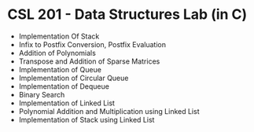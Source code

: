 # CSL 201 - Data Structures Lab (in C)

* Implementation Of Stack
* Infix to Postfix Conversion, Postfix Evaluation
* Addition of Polynomials
* Transpose and Addition of Sparse Matrices
* Implementation of Queue
* Implementation of Circular Queue
* Implementation of Dequeue
* Binary Search
* Implementation of Linked List
* Polynomial Addition and Multiplication using Linked List
* Implementation of Stack using Linked List
